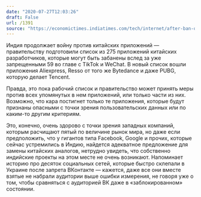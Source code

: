 ```yaml
---
date: "2020-07-27T12:03:26"
draft: False
url: /1391
source: "https://economictimes.indiatimes.com/tech/internet/after-ban-on-59-chinese-apps-275-more-on-radar/articleshow/77188360.cms"
---
```


Индия продолжает войну против китайских приложений — правительству подготовили список из 275 приложений китайских разработчиков, которые могут быть забанены вслед за уже запрещенными 59 во главе с TikTok и WeChat. В новый список вошли приложения Aliexpress, Resso от того же Bytedance и даже PUBG, которую делает Tencent. 

Правда, это пока рабочий список и правительство может принять меры против всех упомянутых в нем приложений, или только части из них. Возможно, что кара постигнет только те приложения, которые будут признаны опасными с точки зрения пользовательских данных или по каким-то другим критериям.

Это, конечно, очень здорово с точки зрения западных компаний, которым расчищают пятый по величине рынок мира, но даже если предположить, что у гигантов типа Facebook, Google и прочих, которые сейчас устремились в Индию, найдется адекватное предложение для замены китайских аналогов, нетрудно увидеть, что собственно индийские проекты на этом месте не очень возникают. Напоминает историю про десяток социальных сетей, которые быстро склепали в Украине после запрета ВКонтакте — кажется, даже все они вместе взятые не набрали аудитории выше ошибки измерения, не говоря уже о том, чтобы сравняться с аудиторией ВК даже в «заблокированном» состоянии.
